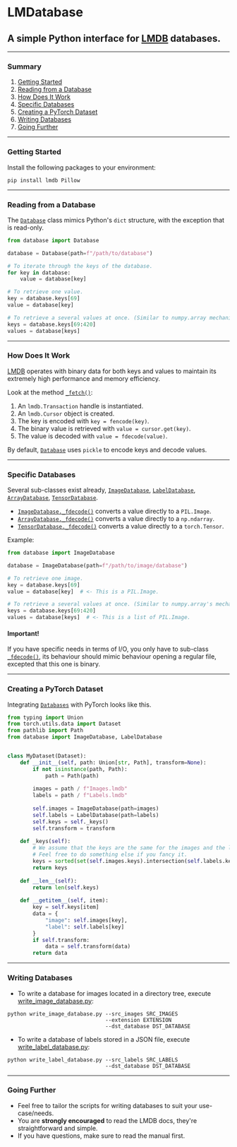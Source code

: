 # LMDatabase
## A simple Python interface for [LMDB](https://lmdb.readthedocs.io/) databases.

---

### Summary
1. [Getting Started](#getting-started)
2. [Reading from a Database](#reading-from-a-database)
3. [How Does It Work](#how-does-it-work)
4. [Specific Databases](#specific-databases)
5. [Creating a PyTorch Dataset](#creating-a-pytorch-dataset)
6. [Writing Databases](#writing-databases)
7. [Going Further](#going-further)

---

### Getting Started

Install the following packages to your environment:
```shell
pip install lmdb Pillow
```

---

### Reading from a Database
The [```Database```](database.py#L32) class mimics Python's ```dict``` structure, with the exception that is read-only.

```python
from database import Database

database = Database(path=f"/path/to/database")

# To iterate through the keys of the database.
for key in database:
    value = database[key]

# To retrieve one value. 
key = database.keys[69]
value = database[key]

# To retrieve a several values at once. (Similar to numpy.array mechanics). 
keys = database.keys[69:420]
values = database[keys]
```

---

### How Does It Work
[LMDB](https://lmdb.readthedocs.io/) operates with binary data for both keys and values to maintain its extremely high performance and memory efficiency.

Look at the method [```_fetch()```](database.py#L135):
1. An `lmdb.Transaction` handle is instantiated.
2. An `lmdb.Cursor` object is created.
3. The key is encoded with ```key = fencode(key)```.
4. The binary value is retrieved with ```value = cursor.get(key)```.
5. The value is decoded with ```value = fdecode(value)```.

By default, [```Database```](database.py#L14) uses ```pickle``` to encode keys and decode values.

---

### Specific Databases 
Several sub-classes exist already, [```ImageDatabase```](database.py#L229), [```LabelDatabase```](database.py#L236), [```ArrayDatabase```](database.py#L236), [```TensorDatabase```](database.py#L236).
- [```ImageDatabase._fdecode()```](database.py#L230) converts a value directly to a ```PIL.Image```.
- [```ArrayDatabase._fdecode()```](database.py#L230) converts a value directly to a ```np.ndarray```.
- [```TensorDatabase._fdecode()```](database.py#L230) converts a value directly to a ```torch.Tensor```.

Example:
```python
from database import ImageDatabase

database = ImageDatabase(path=f"/path/to/image/database")

# To retrieve one image. 
key = database.keys[69]
value = database[key]  # <- This is a PIL.Image.

# To retrieve a several values at once. (Similar to numpy.array's mechanics). 
keys = database.keys[69:420]
values = database[keys]  # <- This is a list of PIL.Image.
```

#### Important!

If you have specific needs in terms of I/O, you only have to sub-class [```_fdecode()```](database.py#L135), its behaviour should mimic behaviour opening a regular file, excepted that this one is binary.

---

### Creating a PyTorch Dataset
Integrating [```Databases```](database.py#L14) with PyTorch looks like this.
```python
from typing import Union
from torch.utils.data import Dataset
from pathlib import Path
from database import ImageDatabase, LabelDatabase


class MyDataset(Dataset):
    def __init__(self, path: Union[str, Path], transform=None):
        if not isinstance(path, Path):
            path = Path(path)
            
        images = path / f"Images.lmdb"
        labels = path / f"Labels.lmdb"
        
        self.images = ImageDatabase(path=images)
        self.labels = LabelDatabase(path=labels)
        self.keys = self._keys()
        self.transform = transform
    
    def _keys(self):
        # We assume that the keys are the same for the images and the labels.
        # Feel free to do something else if you fancy it.
        keys = sorted(set(self.images.keys).intersection(self.labels.keys))
        return keys
    
    def __len__(self):
        return len(self.keys)
    
    def __getitem__(self, item):
        key = self.keys[item]
        data = {
            "image": self.images[key],
            "label": self.labels[key]
        }
        if self.transform:
            data = self.transform(data)
        return data
```

---

### Writing Databases
- To write a database for images located in a directory tree, execute [write_image_database.py](write_image_database.py):
```shell
python write_image_database.py --src_images SRC_IMAGES
                               --extension EXTENSION 
                               --dst_database DST_DATABASE
```
- To write a database of labels stored in a JSON file, execute [write_label_database.py](write_label_database.py):
```shell
python write_label_database.py --src_labels SRC_LABELS 
                               --dst_database DST_DATABASE
```

---

### Going Further
- Feel free to tailor the scripts for writing databases to suit your use-case/needs.
- You are **strongly encouraged** to read the LMDB docs, they're straightforward and simple.
- If you have questions, make sure to read the manual first.
